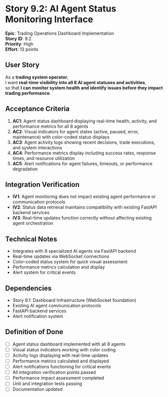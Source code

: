 # Story 9.2: AI Agent Status Monitoring Interface

**Epic**: Trading Operations Dashboard Implementation  
**Story ID**: 9.2  
**Priority**: High  
**Effort**: 13 points  

## User Story

As a **trading system operator**,  
I want **real-time visibility into all 8 AI agent statuses and activities**,  
so that **I can monitor system health and identify issues before they impact trading performance**.

## Acceptance Criteria

1. **AC1**: Agent status dashboard displaying real-time health, activity, and performance metrics for all 8 agents
2. **AC2**: Visual indicators for agent states (active, paused, error, maintenance) with color-coded status displays
3. **AC3**: Agent activity logs showing recent decisions, trade executions, and system interactions
4. **AC4**: Performance metrics display including success rates, response times, and resource utilization
5. **AC5**: Alert notifications for agent failures, timeouts, or performance degradation

## Integration Verification

- **IV1**: Agent monitoring does not impact existing agent performance or communication protocols
- **IV2**: Status data retrieval maintains compatibility with existing FastAPI backend services
- **IV3**: Real-time updates function correctly without affecting existing agent orchestration

## Technical Notes

- Integrates with 8 specialized AI agents via FastAPI backend
- Real-time updates via WebSocket connections
- Color-coded status system for quick visual assessment
- Performance metrics calculation and display
- Alert system for critical events

## Dependencies

- Story 9.1: Dashboard Infrastructure (WebSocket foundation)
- Existing AI agent communication protocols
- FastAPI backend services
- Alert notification system

## Definition of Done

- [ ] Agent status dashboard implemented with all 8 agents
- [ ] Visual status indicators working with color coding
- [ ] Activity logs displaying with real-time updates
- [ ] Performance metrics calculated and displayed
- [ ] Alert notifications functioning for critical events
- [ ] All integration verification points passed
- [ ] Performance impact assessment completed
- [ ] Unit and integration tests passing
- [ ] Documentation updated